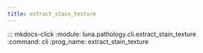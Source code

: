 ```yaml
---
title: extract_stain_texture
---
```

::: mkdocs-click
    :module: luna.pathology.cli.extract_stain_texture
    :command: cli
    :prog_name: extract_stain_texture
